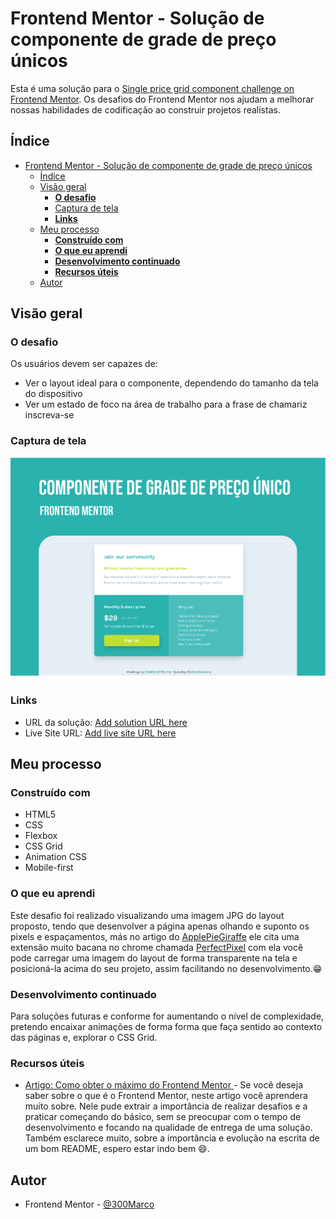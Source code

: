 # Frontend Mentor - Solução de componente de grade de preço únicos

Esta é uma solução para o [Single price grid component challenge on Frontend Mentor](https://www.frontendmentor.io/challenges/single-price-grid-component-5ce41129d0ff452fec5abbbc). Os desafios do Frontend Mentor nos ajudam a melhorar nossas habilidades de codificação ao construir projetos realistas.

## Índice

- [Frontend Mentor - Solução de componente de grade de preço únicos](#frontend-mentor---solução-de-componente-de-grade-de-preço-únicos)
  - [Índice](#índice)
  - [Visão geral](#visão-geral)
    - [**O desafio**](#o-desafio)
    - [Captura de tela](#captura-de-tela)
    - [**Links**](#links)
  - [Meu processo](#meu-processo)
    - [**Construído com**](#construído-com)
    - [**O que eu aprendi**](#o-que-eu-aprendi)
    - [**Desenvolvimento continuado**](#desenvolvimento-continuado)
    - [**Recursos úteis**](#recursos-úteis)
  - [Autor](#autor)

## Visão geral

### **O desafio**

Os usuários devem ser capazes de:

- Ver o layout ideal para o componente, dependendo do tamanho da tela do dispositivo
- Ver um estado de foco na área de trabalho para a frase de chamariz inscreva-se

### Captura de tela

![Home Page](./github/home-page.png)

### **Links**

- URL da solução: [Add solution URL here](https://your-solution-url.com)
- Live Site URL: [Add live site URL here](https://your-live-site-url.com)

## Meu processo

### **Construído com**

- HTML5
- CSS
- Flexbox
- CSS Grid
- Animation CSS
- Mobile-first

### **O que eu aprendi**

Este desafio foi realizado visualizando uma imagem JPG do layout proposto, tendo que desenvolver a página apenas olhando e suponto os pixels e espaçamentos, más no artigo do [ApplePieGiraffe](https://applepiegiraffe.hashnode.dev/frontend-mentor-guide-2021) ele cita uma extensão muito bacana no chrome chamada [PerfectPixel](https://chrome.google.com/webstore/detail/perfectpixel-by-welldonec/dkaagdgjmgdmbnecmcefdhjekcoceebi?hl=en-US) com ela você pode carregar uma imagem do layout de forma transparente na tela e posicioná-la acima do seu projeto, assim facilitando no desenvolvimento.😁

### **Desenvolvimento continuado**

Para soluções futuras e conforme for aumentando o nível de complexidade, pretendo encaixar animações de forma forma que faça sentido ao contexto das páginas e, explorar o CSS Grid.

### **Recursos úteis**

- [Artigo: Como obter o máximo do Frontend Mentor ](https://medium.com/frontend-mentor/how-to-get-the-most-out-of-frontend-mentor-bdd6fdc25cb8) - Se você deseja saber sobre o que é o Frontend Mentor, neste artigo você aprendera muito sobre. Nele pude extrair a importância de realizar desafios e a praticar começando do básico, sem se preocupar com o tempo de desenvolvimento e focando na qualidade de entrega de uma solução. Também esclarece muito, sobre a importância e evolução na escrita de um bom README, espero estar indo bem 😄.

## Autor

- Frontend Mentor - [@300Marco](https://www.frontendmentor.io/profile/300Marco)
